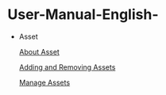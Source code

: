 # User-Manual-English-
- Asset

  [About Asset](https://github.com/CS-eukarya/User-Manual-English-/blob/Asset/Idea%20Of%20Assets.md)

  [Adding and Removing Assets](https://github.com/CS-eukarya/User-Manual-English-/blob/Asset/Adding%20and%20Removing%20Assets.md)

  [Manage Assets](https://github.com/CS-eukarya/User-Manual-English-/blob/Asset/Manage%20Assets.md)
